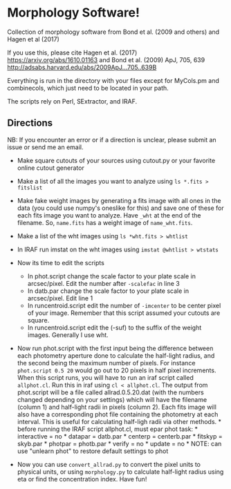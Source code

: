 # Morphology Software!
Collection of morphology software from Bond et al. (2009 and others) and Hagen et al (2017)

If you use this, please cite Hagen et al. (2017) https://arxiv.org/abs/1610.01163 and Bond et al. (2009) ApJ, 705, 639 http://adsabs.harvard.edu/abs/2009ApJ...705..639B

Everything is run in the directory with your files except for MyCols.pm and combinecols, which just need to be located in your path.

The scripts rely on Perl, SExtractor, and IRAF.

## Directions
NB: If you encounter an error or if a direction is unclear, please submit an issue or send me an email.
* Make square cutouts of your sources using cutout.py or your favorite online cutout generator
* Make a list of all the images you want to analyze using `ls *.fits > fitslist`
* Make fake weight images by generating a fits image with all ones in the data (you could use numpy's oneslike for this) and save one of these for each fits image you want to analyze. Have `_wht` at the end of the filename. So, `name.fits` has a weight image of `name_wht.fits`.
* Make a list of the wht images using `ls *wht.fits > whtlist`
* In IRAF run imstat on the wht images using `imstat @whtlist > wtstats`
* Now its time to edit the scripts
	* In phot.script change the scale factor to your plate scale in arcsec/pixel. Edit the number after `-scalefac` in line 3
	* In datb.par change the scale factor to your plate scale in arcsec/pixel. Edit line 1
	* In runcentroid.script edit the number of `-imcenter` to be center pixel of your image. Remember that this script assumed your cutouts are square.
	* In runcentroid.script edit the (-suf) to the suffix of the weight images. Generally I use wht.

* Now run phot.script with the first input being the difference between each photometry aperture done to calculate the half-light radius, and the second being the maximum number of pixels. For instance `phot.script 0.5 20` would go out to 20 pixels in half pixel increments. When this script runs, you will have to run an iraf script called `allphot.cl`. Run this in iraf using `cl < allphot.cl`. The output from phot.script will be a file called allrad.0.5.20.dat (with the numbers changed depending on your settings) which will have the filename (column 1) and half-light radii in pixels (column 2). Each fits image will also have a corresponding phot file containing the photometry at each interval. This is useful for calculating half-ligh radii via other methods.
        * before running the IRAF script allphot.cl, must epar phot task:
                * interactive = no
                * datapar = datb.par
                * centerp = centerb.par
                * fitskyp = skyb.par
                * photpar = photb.par
                * verify = no
                * update = no
                * NOTE: can use "unlearn phot" to restore default settings to phot

* Now you can use `convert_allrad.py` to convert the pixel units to physical units, or using `morphology.py` to calculate half-light radius using eta or find the concentration index. Have fun!

